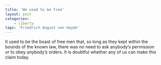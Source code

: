 ```yaml
---
title: 'We used to be free'
layout: post
categories:
    - liberty
tags: 'Friedrich August von Hayek'
---
```


It used to be the boast of free men that, so long as they kept within the bounds of the known law, there was no need to ask anybody’s permission or to obey anybody’s orders. It is doubtful whether any of us can make this claim today.